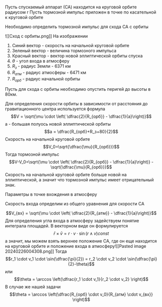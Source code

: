 Пусть спускаемый аппарат (СА) находится на круговой орбите радиусом r
Пусть тормозной импульс приложен в точке по касательной к круговой орбите

Необходимо определить тормозной импульс для схода СА с орбиты

![[Сход с орбиты.png]]
На изображении
1. Синий вектор - скорость на начальной круговой орбите
2. Зеленый вектор - величина тормозного импульса
3. Красный вектор - вектор новой эллиптической орбиты спуска
4. $\theta$ - угол входа в атмосферу
5. $R_з$ - радиус Земли - 6371 км
6. $R_{атм}$ - радиус атмосферы - 6471 км
7. $R_{орб}$ - радиус начальной орбиты

Пусть для схода с орбиты необходимо опустить перигей до высоты в 80км.

Для определения скорости орбиты в зависимости от расстояния до гравитационного центра используется формула
$$V = \sqrt{\mu \cdot \left( \dfrac{2}{R_{орб}} - \dfrac{1}{a}\right)}$$
a - большая полуось новой эллиптической орбиты
$$a = \dfrac{R_{орб}+R_з+80}{2}$$
Скорость на начальной круговой орбите
$$V_0=\sqrt{\dfrac{\mu}{R_{орб}}}$$
Тогда тормозной импульс
$$V-V_0=\sqrt{\mu \cdot \left( \dfrac{2}{R_{орб}} - \dfrac{1}{a}\right)} - \sqrt{\dfrac{\mu}{R_{орб}}}$$
Скорость на начальной круговой орбите больше новой на эллиптической, а значит что тормозной импульс имеет отрицательный знак.

Параметры в точке вхождения в атмосферу

Скорость входа определим из общего уравнения для скорости СА

$$V_{вх} = \sqrt{\mu \cdot \left( \dfrac{2}{R_{атм}} - \dfrac{1}{a}\right)}$$
Для определения угла входа в атмосферу задействуем понятие интеграла площадей. В векторном виде он формулируется
$$\bar r \times \bar v =r\cdot v \cdot \sin(r \wedge v) const$$
а значит, мы можем взять верхнее положение СА, где он еще находится на круговой орбите и положение входа в атмосферу![[Pasted image 20240226004308.png]]
Тогда
$$r_1 \cdot v_1 \cdot \sin(\dfrac{\pi}{2}) = r_2 \cdot v_2 \cdot \sin(\dfrac{\pi}{2}-\theta)$$
или
$$\theta = \arccos \left(\dfrac{r_1 \cdot v_1}{r_2 \cdot v_2} \right)$$
В случае же нашей задачи
$$\theta = \arccos \left(\dfrac{R_{орб} \cdot v_0}{R_{атм} \cdot v_{вх}} \right)$$
